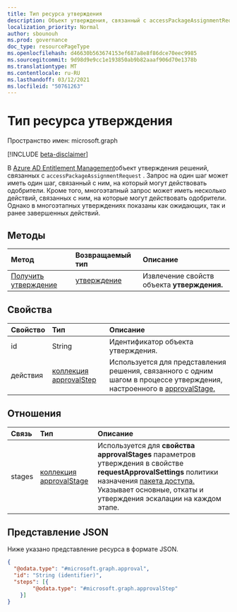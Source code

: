 ```yaml
---
title: Тип ресурса утверждения
description: Объект утверждения, связанный с accessPackageAssignmentRequest.
localization_priority: Normal
author: sbounouh
ms.prod: governance
doc_type: resourcePageType
ms.openlocfilehash: d46630b563674153ef687a8e8f86dce70eec9985
ms.sourcegitcommit: 9d98d9e9cc1e193850ab9b82aaaf906d70e1378b
ms.translationtype: MT
ms.contentlocale: ru-RU
ms.lasthandoff: 03/12/2021
ms.locfileid: "50761263"
---
```

# <a name="approval-resource-type"></a>Тип ресурса утверждения

Пространство имен: microsoft.graph

[!INCLUDE [beta-disclaimer](../../includes/beta-disclaimer.md)]

В [Azure AD Entitlement Management](entitlementmanagement-root.md)объект утверждения решений, связанных с `accessPackageAssignmentRequest` . Запрос на один шаг может иметь один шаг, связанный с ним, на который могут действовать одобрители. Кроме того, многоэтапный запрос может иметь несколько действий, связанных с ним, на которые могут действовать одобрители. Однако в многоэтапных утверждениях показаны как ожидающих, так и ранее завершенных действий.

## <a name="methods"></a>Методы

| Метод       | Возвращаемый тип | Описание |
|:-------------|:------------|:------------|
|[Получить утверждение](../api/approval-get.md) | [утверждение](approval.md) | Извлечение свойств объекта **утверждения.** |


## <a name="properties"></a>Свойства
|Свойство|Тип|Описание|
|:---|:---|:---|
|id|String|Идентификатор объекта утверждения.|
|действия|[коллекция approvalStep](../resources/approvalstep.md)|Используется для представления решения, связанного с одним шагом в процессе утверждения, настроенного в [approvalStage.](../resources/approvalstage.md)|

## <a name="relationships"></a>Отношения
|Связь|Тип|Описание|
|:---|:---|:---|
|stages|[коллекция approvalStage](../resources/approvalstage.md)|Используется для **свойства approvalStages** параметров утверждения в свойстве **requestApprovalSettings** политики назначения [пакета доступа.](accesspackageassignmentpolicy.md) Указывает основные, откаты и утверждения эскалации на каждом этапе.|


## <a name="json-representation"></a>Представление JSON
Ниже указано представление ресурса в формате JSON.
<!-- {
  "blockType": "resource",
  "keyProperty": "id",
  "@odata.type": "microsoft.graph.approval",
}
-->
``` json
{
  "@odata.type": "#microsoft.graph.approval",
  "id": "String (identifier)",
  "steps": [{
        "@odata.type": "#microsoft.graph.approvalStep"
    }]
}
```
